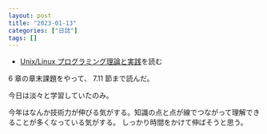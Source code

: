 ```yaml
---
layout: post
title: "2023-01-13"
categories: ["日誌"]
tags: []
---
```


- [Unix/Linux プログラミング理論と実践](https://www.amazon.co.jp/dp/4048700219)を読む

6 章の章末課題をやって、 7.11 節まで読んだ。

今日は淡々と学習していたのみ。

今年はなんか技術力が伸びる気がする。知識の点と点が線でつながって理解できることが多くなっている気がする。
しっかり時間をかけて伸ばそうと思う。
